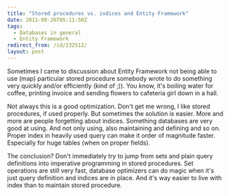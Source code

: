 ```yaml
---
title: "Stored procedures vs. indices and Entity Framework"
date: 2011-08-26T05:11:50Z
tags:
  - Databases in general
  - Entity Framework
redirect_from: /id/232512/
layout: post
---
```

Sometimes I came to discussion about Entity Framework not being able to use (map) particular stored procedure somebody wrote to do something very quickly and/or efficiently (kind of ;)). You know, it's boiling water for coffee, printing invoice and sending flowers to cafeteria girl down in a hall.

Not always this is a good optimization. Don't get me wrong, I like stored procedures, if used properly. But sometimes the solution is easier. More and more are people forgetting about indices. Something databases are very good at using. And not only using, also maintaining and defining and so on. Proper index in heavily used query can make it order of magnitude faster. Especially for huge tables (when on proper fields).

The conclusion? Don't immediately try to jump from sets and plain query definitions into imperative programming in stored procedures. Set operations are still very fast, database optimizers can do magic when it's just query definition and indices are in place. And it's way easier to live with index than to maintain stored procedure.